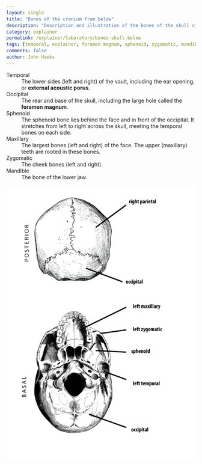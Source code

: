 ```yaml
---
layout: single 
title: "Bones of the cranium from below" 
description: "Description and illustration of the bones of the skull visible from basal and posterior views." 
category: explainer
permalink: /explainer/laboratory/bones-skull-below
tags: [temporal, explainer, foramen magnum, sphenoid, zygomatic, mandible, teaching, laboratory, occipital, maxillary, external acoustic porus] 
comments: false 
author: John Hawks 
---
```


<dl>
<dt>Temporal</dt><dd>The lower sides (left and right) of the vault, including the ear opening, or <strong>external acoustic porus</strong>.</dd>
<dt>Occipital</dt><dd>The rear and base of the skull, including the large hole called the <strong>foramen magnum</strong>.</dd>
<dt>Sphenoid</dt><dd>The sphenoid bone lies behind the face and in front of the occipital. It stretches from left to right across the skull, meeting the temporal bones on each side.</dd>
<dt>Maxillary</dt><dd>The largest bones (left and right) of the face. The upper (maxillary) teeth are rooted in these bones.</dd>
<dt>Zygomatic</dt><dd>The cheek bones (left and right).</dd>
<dt>Mandible</dt><dd>The bone of the lower jaw.</dd>
</dl>


<div class="middle-picture">
<img src="/graphics/cranium_basal_posterior_labeled_2010.png" />
</div>


